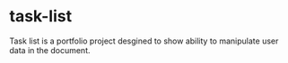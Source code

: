 # task-list
Task list is a portfolio project desgined to show ability to manipulate user data in the document.
